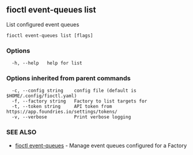 ## fioctl event-queues list

List configured event queues

```
fioctl event-queues list [flags]
```

### Options

```
  -h, --help   help for list
```

### Options inherited from parent commands

```
  -c, --config string    config file (default is $HOME/.config/fioctl.yaml)
  -f, --factory string   Factory to list targets for
  -t, --token string     API token from https://app.foundries.io/settings/tokens/
  -v, --verbose          Print verbose logging
```

### SEE ALSO

* [fioctl event-queues](fioctl_event-queues.md)	 - Manage event queues configured for a Factory

